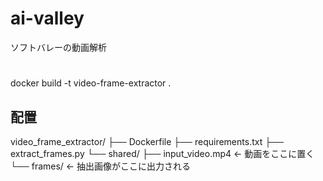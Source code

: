 # ai-valley
ソフトバレーの動画解析

# 
docker build -t video-frame-extractor .

## 配置
video_frame_extractor/
├── Dockerfile
├── requirements.txt
├── extract_frames.py
└── shared/
    ├── input_video.mp4      ← 動画をここに置く
    └── frames/              ← 抽出画像がここに出力される